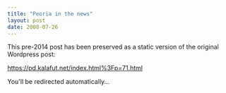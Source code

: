 ```yaml
---
title: "Peoria in the news"
layout: post
date: 2008-07-26
---
```


This pre-2014 post has been preserved as a static version of the original Wordpress post:

https://pd.kalafut.net/index.html%3Fp=71.html

You'll be redirected automatically...

<head>
  <meta http-equiv="refresh" content="5;url=https://pd.kalafut.net/index.html%3Fp=71.html">
</head>

